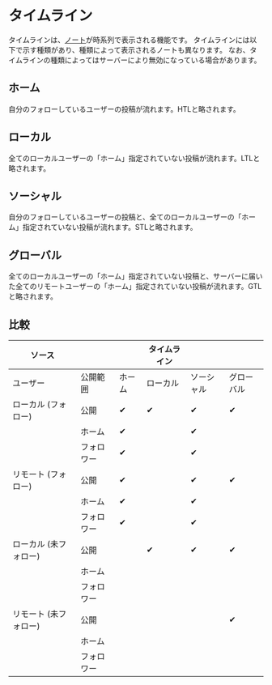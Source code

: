 # タイムライン

タイムラインは、[ノート](./note)が時系列で表示される機能です。
タイムラインには以下で示す種類があり、種類によって表示されるノートも異なります。
なお、タイムラインの種類によってはサーバーにより無効になっている場合があります。

## ホーム

自分のフォローしているユーザーの投稿が流れます。HTLと略されます。

## ローカル

全てのローカルユーザーの「ホーム」指定されていない投稿が流れます。LTLと略されます。

## ソーシャル

自分のフォローしているユーザーの投稿と、全てのローカルユーザーの「ホーム」指定されていない投稿が流れます。STLと略されます。

## グローバル

全てのローカルユーザーの「ホーム」指定されていない投稿と、サーバーに届いた全てのリモートユーザーの「ホーム」指定されていない投稿が流れます。GTLと略されます。

## 比較

| ソース          |       |     | タイムライン |       |       |
| ------------ | ----- | --- | ------ | ----- | ----- |
| ユーザー         | 公開範囲  | ホーム | ローカル   | ソーシャル | グローバル |
| ローカル (フォロー)  | 公開    | ✔   | ✔      | ✔     | ✔     |
|              | ホーム   | ✔   |        | ✔     |       |
|              | フォロワー | ✔   |        | ✔     |       |
| リモート (フォロー)  | 公開    | ✔   |        | ✔     | ✔     |
|              | ホーム   | ✔   |        | ✔     |       |
|              | フォロワー | ✔   |        | ✔     |       |
| ローカル (未フォロー) | 公開    |     | ✔      | ✔     | ✔     |
|              | ホーム   |     |        |       |       |
|              | フォロワー |     |        |       |       |
| リモート (未フォロー) | 公開    |     |        |       | ✔     |
|              | ホーム   |     |        |       |       |
|              | フォロワー |     |        |       |       |
